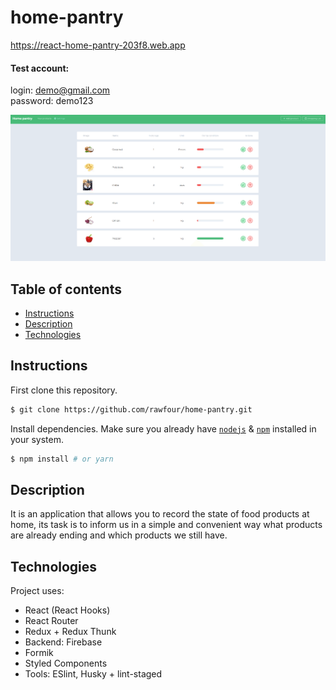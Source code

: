 # home-pantry

https://react-home-pantry-203f8.web.app

#### Test account:

login: demo@gmail.com<br>
password: demo123

<img src="src/assets/screenshots/screenshot.PNG">

## Table of contents

- [Instructions](#Instructions)
- [Description](#Description)
- [Technologies](#Technologies)

## Instructions

First clone this repository.

```bash
$ git clone https://github.com/rawfour/home-pantry.git
```

Install dependencies. Make sure you already have [`nodejs`](https://nodejs.org/en/) & [`npm`](https://www.npmjs.com/) installed in your system.

```bash
$ npm install # or yarn
```

## Description

It is an application that allows you to record the state of food products at home, its task is to inform us in a simple and convenient way what products are already ending and which products we still have.

## Technologies

Project uses:

- React (React Hooks)
- React Router
- Redux + Redux Thunk
- Backend: Firebase
- Formik
- Styled Components
- Tools: ESlint, Husky + lint-staged
